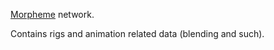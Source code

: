 [Morpheme](http://www.naturalmotion.com/products/morpheme/) network.

Contains rigs and animation related data (blending and such).

